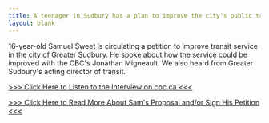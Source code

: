```yaml
---
title: A teenager in Sudbury has a plan to improve the city's public transit
layout: blank
---
```


16-year-old Samuel Sweet is circulating a petition to improve transit service in the city of Greater Sudbury. He spoke about how the service could be improved with the CBC's Jonathan Migneault. We also heard from Greater Sudbury's acting director of transit.

[\>\>\> Click Here to Listen to the Interview on cbc.ca \<\<\<](https://www.cbc.ca/listen/live-radio/1-41-morning-north/clip/16141484-a-teenager-sudbury-plan-improve-citys-public-transit)

[\>\>\> Click Here to Read More About Sam's Proposal and/or Sign His Petition \<\<\<](https://sfsweetwix.wixsite.com/fix-gova)
